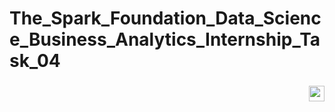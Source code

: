 # The_Spark_Foundation_Data_Science_Business_Analytics_Internship_Task_04


### 
<div align ="right">
  <img src ="https://img.shields.io/static/v1?message=Youtube&logo=youtube&label=&color=FF0000&logoColor=white&labelColor=&srtle=for-the-badge" height="25" alt="youtube logo" />
</div> 
  
  
